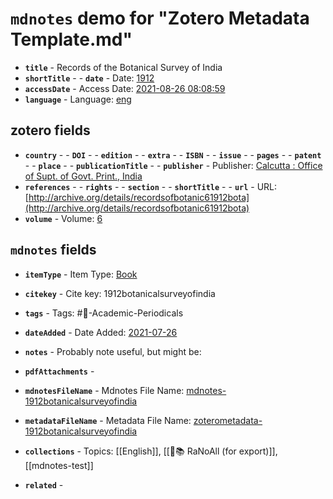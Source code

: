 # `mdnotes` demo for "Zotero Metadata Template.md"

- **`title`** - Records of the Botanical Survey of India
- **`shortTitle`** - - **`date`** -  Date: [1912](1912)
- **`accessDate`** -  Access Date: [2021-08-26 08:08:59](2021-08-26-08:08:59)
- **`language`** -  Language: [eng](eng)

## zotero fields

- **`country`** - - **`DOI`** - - **`edition`** - - **`extra`** - - **`ISBN`** - - **`issue`** - - **`pages`** - - **`patent`** - - **`place`** - - **`publicationTitle`** - - **`publisher`** -  Publisher: [Calcutta : Office of Supt. of Govt. Print., India](calcutta-:-office-of-supt.-of-govt.-print.,-india)
- **`references`** - - **`rights`** - - **`section`** - - **`shortTitle`** - - **`url`** -  URL: [http://archive.org/details/recordsofbotanic61912bota](http://archive.org/details/recordsofbotanic61912bota)
- **`volume`** -  Volume: [6](6)


## `mdnotes`  fields

- **`itemType`** -  Item Type: [Book](book)
- **`citekey`** -  Cite key: 1912botanicalsurveyofindia
- **`tags`** -  Tags: #📓-Academic-Periodicals
- **`dateAdded`** -  Date Added: [2021-07-26](2021-07-26)
- **`notes`** - 
Probably note useful, but might be:

- **`pdfAttachments`** - 
- **`mdnotesFileName`** -  Mdnotes File Name: [mdnotes-1912botanicalsurveyofindia](mdnotes-1912botanicalsurveyofindia)

- **`metadataFileName`** -  Metadata File Name: [zoterometadata-1912botanicalsurveyofindia](zoterometadata-1912botanicalsurveyofindia)

- **`collections`** -  Topics: [[English]], [[🌿📚 RaNoAll (for export)]], [[mdnotes-test]]

- **`related`** - 
  